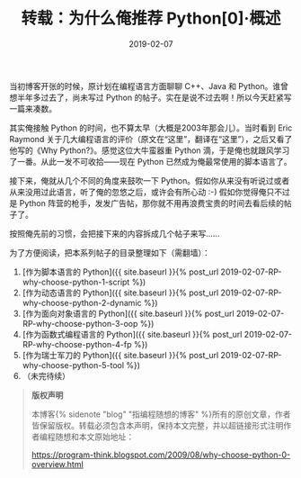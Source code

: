 ﻿---
layout:  post
title:   转载：为什么俺推荐 Python[0]·概述
keywords: "转载, 编程随想, IT, 编程, python"
excerpt: 从几个不同的角度来鼓吹一下 Python。
date:    2019-02-07
categories: post
milestoneID: 2
---

当初博客开张的时候，原计划在编程语言方面聊聊 C++、Java 和 Python。谁曾想半年多过去了，尚未写过 Python 的帖子。实在是说不过去啊！所以今天赶紧写一篇来凑数。

其实俺接触 Python 的时间，也不算太早（大概是2003年那会儿）。当时看到 Eric Raymond 关于几大编程语言的评价（原文在“这里”，翻译在“这里”），之后又看了他写的《Why Python?》。感觉这位大牛蛮器重 Python 滴，于是俺也就跟风学习了一番。从此一发不可收拾——现在 Python 已然成为俺最常使用的脚本语言了。

接下来，俺就从几个不同的角度来鼓吹一下 Python。假如你从来没有听说过或者从来没用过此语言，听了俺的忽悠之后，或许会有所心动 :-) 假如你觉得俺只不过是 Python 阵营的枪手，发发广告帖，那你就不用再浪费宝贵的时间去看后续的帖子了。

按照俺先前的习惯，会把接下来的内容拆成几个帖子来写......

为了方便阅读，把本系列帖子的目录整理如下（需翻墙）：

1. [作为脚本语言的 Python]({{ site.baseurl }}{% post_url 2019-02-07-RP-why-choose-python-1-script %})
2. [作为动态语言的 Python]({{ site.baseurl }}{% post_url 2019-02-07-RP-why-choose-python-2-dynamic %})
3. [作为面向对象语言的 Python]({{ site.baseurl }}{% post_url 2019-02-07-RP-why-choose-python-3-oop %})
4. [作为函数式编程语言的 Python]({{ site.baseurl }}{% post_url 2019-02-07-RP-why-choose-python-4-fp %})
5. [作为瑞士军刀的 Python]({{ site.baseurl }}{% post_url 2019-02-07-RP-why-choose-python-5-tool %})
6. （未完待续）


> **版权声明**
>
> 本博客{% sidenote "blog" "指编程随想的博客" %}所有的原创文章，作者皆保留版权。转载必须包含本声明，保持本文完整，并以超链接形式注明作者编程随想和本文原始地址：<br>
>
> <a href="https://program-think.blogspot.com/2009/08/why-choose-python-0-overview.html">https://program-think.blogspot.com/2009/08/why-choose-python-0-overview.html</a>